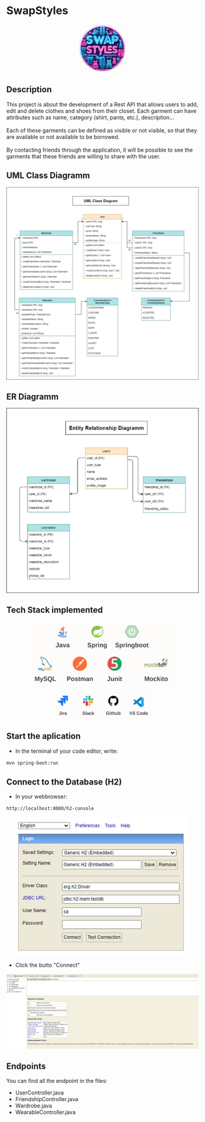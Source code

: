 # SwapStyles

<p align="center">
	  <img src="https://github.com/Ruben-BV/swap_styles_social_network/blob/dev/src/main/resources/images/Logo/Logo_Swap_Styles.jpeg" width="25%"/>
</p>

## Description
This project is about the development of a Rest API that allows users to add, edit and delete clothes and shoes from their closet. Each garment can have attributes such as name, category (shirt, pants, etc.), description...
<br><br>Each of these garments can be defined as visible or not visible, so that they are available or not available to be borrowed.
<br><br>By contacting friends through the application, it will be possible to see the garments that these friends are willing to share with the user.

## UML Class Diagramm
<p align="center">
	  <img src="https://github.com/Ruben-BV/swap_styles_social_network/blob/dev/src/main/resources/images/UML_Class_Diagramm.jpg?raw=true" />
</p>

## ER Diagramm
<p align="center">
	  <img src="https://github.com/Ruben-BV/swap_styles_social_network/blob/dev/src/main/resources/images/ER_Diagramm.jpg?raw=true" />
</p>

## Tech Stack implemented

<p align="center">
	  <img src="https://github.com/Ruben-BV/swap_styles_social_network/blob/dev/src/main/resources/images/Tech_Stack_01.jpg?raw=true" width="75%"/>
</p>

<p align="center">
	  <img src="https://github.com/Ruben-BV/swap_styles_social_network/blob/dev/src/main/resources/images/Tech_Stack_02.jpg?raw=true" width="50%"/>
</p>

## Start the aplication
- In the terminal of your code editor, write:
```bash
mvn spring-boot:run
```

## Connect to the Database (H2)
- In your webbrowser:
```bash
http://localhost:8080/h2-console
```
<p align="center">
	  <img src="https://github.com/Ruben-BV/swap_styles_social_network/blob/dev/src/main/resources/images/H2_01.jpg" />
</p>

- Click the butto "Connect"
<p align="center">
	  <img src="https://github.com/Ruben-BV/swap_styles_social_network/blob/dev/src/main/resources/images/H2_02.jpg" />
</p>

## Endpoints
You can find all the endpoint in the files:
- UserController.java
- FriendshipController.java
- Wardrobe.java
- WearableController.java
